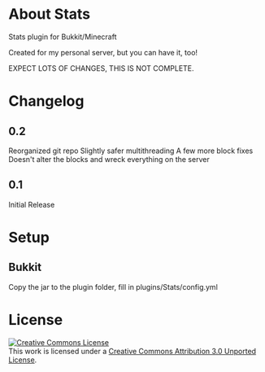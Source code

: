 About Stats
===========
Stats plugin for Bukkit/Minecraft

Created for my personal server, but you can have it, too!

EXPECT LOTS OF CHANGES, THIS IS NOT COMPLETE.



Changelog
=========
0.2
---
  Reorganized git repo
  Slightly safer multithreading
  A few more block fixes
  Doesn't alter the blocks and wreck everything on the server

0.1
---
  Initial Release



Setup
=====

Bukkit
------
Copy the jar to the plugin folder, fill in plugins/Stats/config.yml



License
=======
<a rel="license" href="http://creativecommons.org/licenses/by/3.0/"><img alt="Creative Commons License" style="border-width:0" src="http://i.creativecommons.org/l/by/3.0/88x31.png" /></a><br />
This work is licensed under a <a rel="license" href="http://creativecommons.org/licenses/by/3.0/">Creative Commons Attribution 3.0 Unported License</a>.
